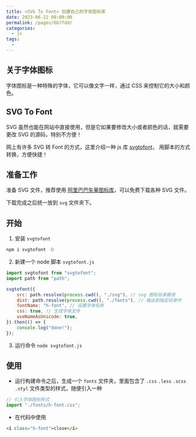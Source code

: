 ```yaml
---
title: <SVG To Font> 创建自己的字体图标库
date: 2023-06-22 00:00:00
permalink: /pages/6b7fdd/
categories: 
  - js
tags: 
  - 
---
```


## 关于字体图标

字体图标是一种特殊的字体，它可以像文字一样，通过 CSS 来控制它的大小和颜色。

## SVG To Font

SVG 虽然也能在网站中直接使用，但是它如果要修改大小或者颜色的话，就需要更改 SVG 的源码，特别不方便！

网上有许多 SVG 转 Font 的方式，这里介绍一种 js 库 [svgtofont](https://github.com/jaywcjlove/svgtofont)，
用脚本的方式转换，方便快捷！

<!-- more -->

## 准备工作

准备 SVG 文件，推荐使用 [阿里巴巴矢量图标库](https://www.iconfont.cn/)，可以免费下载各种 SVG 文件。

下载完成之后统一放到 `svg` 文件夹下。

## 开始

1. 安装 `svgtofont`

```bash
npm i svgtofont -D
```

2. 新建一个 node 脚本 `svgtofont.js`

```js
import svgtofont from "svgtofont";
import path from "path";

svgtofont({
	src: path.resolve(process.cwd(), "./svg"), // svg 图标目录路径
	dist: path.resolve(process.cwd(), "./fonts"), // 输出到指定目录中
	fontName: "h-font", // 设置字体名称
	css: true, // 生成字体文件
	useNameAsUnicode: true,
}).then(() => {
	console.log("done!");
});
```

3. 运行命令 `node svgtofont.js`

## 使用

- 运行构建命令之后，生成一个 `fonts` 文件夹，里面包含了 `.css` `.less` `.scss` `.styl` 文件类型的样式，随便引入一种

```js
// 引入字体图标样式
import "./fonts/h-font.css";
```

- 在代码中使用

```html
<i class="h-font">close</i>
```
